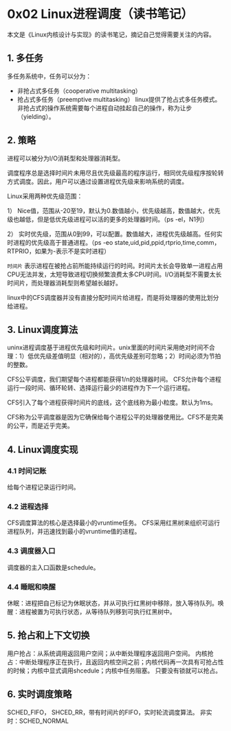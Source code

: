 # 0x02 Linux进程调度（读书笔记）
本文是《Linux内核设计与实现》的读书笔记，摘记自己觉得需要关注的内容。

## 1. 多任务
多任务系统中，任务可以分为：
* 非抢占式多任务（cooperative multitasking）
* 抢占式多任务（preemptive multitasking）
linux提供了抢占式多任务模式。非抢占式的操作系统需要每个进程自动挂起自己的操作，称为让步（yielding）。

## 2. 策略
进程可以被分为I/O消耗型和处理器消耗型。

调度程序总是选择时间片未用尽且优先级最高的程序运行，相同优先级程序按轮转方式调度。因此，用户可以通过设置进程优先级来影响系统的调度。

Linux采用两种优先级范围：

1） Nice值，范围从-20至19，默认为0.数值越小，优先级越高，数值越大，优先级也越低，但是低优先级进程可以活的更多的处理器时间。（ps -el，N1列）

2） 实时优先级，范围从0到99，可以配置。数值越大，进程优先级越高。任何实时进程的优先级高于普通进程。（ps -eo state,uid,pid,ppid,rtprio,time,comm，RTPRIO，如果为-表示不是实时进程）

`时间片` 表示进程在被抢占前所能持续运行的时间。时间片太长会导致单一进程占用CPU无法并发，太短导致进程切换频繁浪费太多CPU时间。I/O消耗型不需要太长时间片，而处理器消耗型则希望越长越好。

linux中的CFS调度器并没有直接分配时间片给进程，而是将处理器的使用比划分给进程。

## 3. Linux调度算法
uninx进程调度基于进程优先级和时间片。unix里面的时间片采用绝对时间不合理：1）低优先级差值明显（相对的），高优先级差别可忽略；2）时间必须为节拍的整数。

CFS公平调度，我们期望每个进程都能获得1/n的处理器时间。
CFS允许每个进程运行一段时间、循环轮转、选择运行最少的进程作为下一个运行进程。

CFS引入了每个进程获得时间片的底线，这个底线称为最小粒度。默认为1ms。

CFS称为公平调度器是因为它确保给每个进程公平的处理器使用比。CFS不是完美的公平，而是近乎完美。

## 4. Linux调度实现
### 4.1 时间记账
给每个进程记录运行时间。
### 4.2 进程选择
CFS调度算法的核心是选择最小的vruntime任务。
CFS采用红黑树来组织可运行进程队列，并迅速找到最小的vruntime值的进程。
### 4.3 调度器入口
调度器的主入口函数是schedule。
### 4.4 睡眠和唤醒
休眠：进程把自己标记为休眠状态，并从可执行红黑树中移除，放入等待队列。唤醒：进程被置为可执行状态，从等待队列移到可执行红黑树中。

## 5. 抢占和上下文切换
用户抢占：从系统调用返回用户空间；从中断处理程序返回用户空间。
内核抢占：中断处理程序正在执行，且返回内核空间之前；内核代码再一次具有可抢占性的时候；内核中显式调用shcedule；内核中任务阻塞。
只要没有锁就可以抢占。


## 6. 实时调度策略
SCHED_FIFO，
SHCED_RR，带有时间片的FIFO，实时轮流调度算法。
非实时：SCHED_NORMAL










